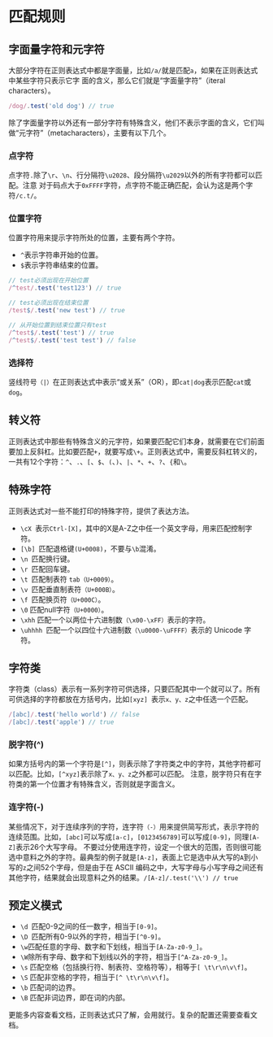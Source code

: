 # 匹配规则
## 字面量字符和元字符
大部分字符在正则表达式中都是字面量，比如`/a/`就是匹配`a`，如果在正则表达式中某些字符只表示它字
面的含义，那么它们就是“字面量字符”（iteral characters）。
```javascript
/dog/.test('old dog') // true
```
除了字面量字符以外还有一部分字符有特殊含义，他们不表示字面的含义，它们叫做“元字符”（metacharacters），主要有以下几个。
### 点字符
点字符`.`除了`\r`、`\n`、行分隔符`\u2028`、段分隔符`\u2029`以外的所有字符都可以匹配。注意
对于码点大于`0xFFFF`字符，点字符不能正确匹配，会认为这是两个字符`/c.t/`。
### 位置字符
位置字符用来提示字符所处的位置，主要有两个字符。

- `^`表示字符串开始的位置。
- `$`表示字符串结束的位置。
```javascript
// test必须出现在开始位置
/^test/.test('test123') // true

// test必须出现在结束位置
/test$/.test('new test') // true

// 从开始位置到结束位置只有test
/^test$/.test('test') // true
/^test$/.test('test test') // false
```
### 选择符
竖线符号`（|）`在正则表达式中表示“或关系”（OR），即`cat|dog`表示匹配`cat`或`dog`。
## 转义符
正则表达式中那些有特殊含义的元字符，如果要匹配它们本身，就需要在它们前面要加上反斜杠。比如要匹配`+`，就要写成`\+`。正则表达式中，需要反斜杠转义的，一共有12个字符：`^`、`.`、`[`、`$`、`(`、`)`、`|`、`*`、`+`、`?`、`{`和`\`。
## 特殊字符
正则表达式对一些不能打印的特殊字符，提供了表达方法。

- `\cX `表示`Ctrl-[X]`，其中的X是A-Z之中任一个英文字母，用来匹配控制字符。
- `[\b] `匹配退格键`(U+0008)`，不要与`\b`混淆。
- `\n `匹配换行键。
- `\r `匹配回车键。
- `\t `匹配制表符 `tab（U+0009）`。
- `\v `匹配垂直制表符`（U+000B）`。
- `\f `匹配换页符`（U+000C）`。
- `\0` 匹配null字符`（U+0000）`。
- `\xhh` 匹配一个以两位十六进制数`（\x00-\xFF）`表示的字符。
- `\uhhhh `匹配一个以四位十六进制数`（\u0000-\uFFFF）`表示的 Unicode 字符。
## 字符类
字符类（class）表示有一系列字符可供选择，只要匹配其中一个就可以了。所有可供选择的字符都放在方括号内，比如`[xyz] `表示`x、y、z`之中任选一个匹配。
```javascript
/[abc]/.test('hello world') // false
/[abc]/.test('apple') // true
```
### 脱字符(^)
如果方括号内的第一个字符是`[^]`，则表示除了字符类之中的字符，其他字符都可以匹配。比如，`[^xyz]`表示除了`x、y、z`之外都可以匹配。
注意，脱字符只有在字符类的第一个位置才有特殊含义，否则就是字面含义。
### 连字符(-)
某些情况下，对于连续序列的字符，连字符`（-）`用来提供简写形式，表示字符的连续范围。比如，`[abc]`可以写成`[a-c]`，`[0123456789]`可以写成`[0-9]`，同理`[A-Z]`表示26个大写字母。
不要过分使用连字符，设定一个很大的范围，否则很可能选中意料之外的字符。最典型的例子就是`[A-z]`，表面上它是选中从大写的`A`到小写的`z`之间52个字母，但是由于在 ASCII 编码之中，大写字母与小写字母之间还有其他字符，结果就会出现意料之外的结果。`/[A-z]/.test('\\') // true`
## 预定义模式

- `\d `匹配0-9之间的任一数字，相当于`[0-9]`。
- `\D `匹配所有0-9以外的字符，相当于`[^0-9]`。
- `\w`匹配任意的字母、数字和下划线，相当于`[A-Za-z0-9_]`。
- `\W`除所有字母、数字和下划线以外的字符，相当于`[^A-Za-z0-9_]`。
- `\s` 匹配空格（包括换行符、制表符、空格符等），相等于`[ \t\r\n\v\f]`。
- `\S` 匹配非空格的字符，相当于`[^ \t\r\n\v\f]`。
- `\b` 匹配词的边界。
- `\B` 匹配非词边界，即在词的内部。

更能多内容查看文档，正则表达式只了解，会用就行。复杂的配置还需要查看文档。
